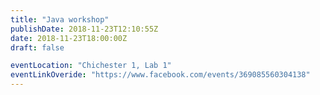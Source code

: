 ```yaml
---
title: "Java workshop"
publishDate: 2018-11-23T12:10:55Z
date: 2018-11-23T18:00:00Z
draft: false

eventLocation: "Chichester 1, Lab 1"
eventLinkOveride: "https://www.facebook.com/events/369085560304138"
---
```

